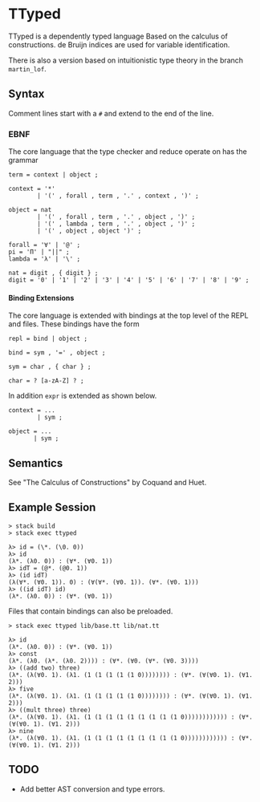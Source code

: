 
# TTyped

TTyped is a dependently typed language Based on the calculus of constructions.
de Bruijn indices are used for variable identification.

There is also a version based on intuitionistic type theory in the branch
`martin_lof`.

## Syntax

Comment lines start with a `#` and extend to the end of the line.

### EBNF

The core language that the type checker and reduce operate on has the grammar

```
term = context | object ;

context = '*'
        | '(' , forall , term , '.' , context , ')' ;

object = nat
        | '(' , forall , term , '.' , object , ')' ;
        | '(' , lambda , term , '.' , object , ')' ;
        | '(' , object , object ')' ;

forall = '∀' | '@' ;
pi = 'Π' | "||" ;
lambda = 'λ' | '\' ;

nat = digit , { digit } ;
digit = '0' | '1' | '2' | '3' | '4' | '5' | '6' | '7' | '8' | '9' ;
```

#### Binding Extensions

The core language is extended with bindings at the top level of the REPL and
files. These bindings have the form

```
repl = bind | object ;

bind = sym , '=' , object ;

sym = char , { char } ;

char = ? [a-zA-Z] ? ;
```

In addition `expr` is extended as shown below.

```
context = ...
        | sym ;

object = ...
       | sym ;
```

## Semantics

See "The Calculus of Constructions" by Coquand and Huet.

## Example Session

```
> stack build
> stack exec ttyped

λ> id = (\*. (\0. 0))
λ> id
(λ*. (λ0. 0)) : (∀*. (∀0. 1))
λ> idT = (@*. (@0. 1))
λ> (id idT)
(λ(∀*. (∀0. 1)). 0) : (∀(∀*. (∀0. 1)). (∀*. (∀0. 1)))
λ> ((id idT) id)
(λ*. (λ0. 0)) : (∀*. (∀0. 1))
```

Files that contain bindings can also be preloaded.

```
> stack exec ttyped lib/base.tt lib/nat.tt

λ> id
(λ*. (λ0. 0)) : (∀*. (∀0. 1))
λ> const
(λ*. (λ0. (λ*. (λ0. 2)))) : (∀*. (∀0. (∀*. (∀0. 3))))
λ> ((add two) three)
(λ*. (λ(∀0. 1). (λ1. (1 (1 (1 (1 (1 0)))))))) : (∀*. (∀(∀0. 1). (∀1. 2)))
λ> five
(λ*. (λ(∀0. 1). (λ1. (1 (1 (1 (1 (1 0)))))))) : (∀*. (∀(∀0. 1). (∀1. 2)))
λ> ((mult three) three)
(λ*. (λ(∀0. 1). (λ1. (1 (1 (1 (1 (1 (1 (1 (1 (1 0)))))))))))) : (∀*. (∀(∀0. 1). (∀1. 2)))
λ> nine
(λ*. (λ(∀0. 1). (λ1. (1 (1 (1 (1 (1 (1 (1 (1 (1 0)))))))))))) : (∀*. (∀(∀0. 1). (∀1. 2)))
```

## TODO

- Add better AST conversion and type errors.
